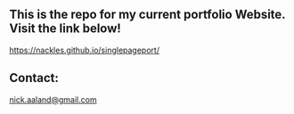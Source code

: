## This is the repo for my current portfolio Website. Visit the link below!
https://nackles.github.io/singlepageport/

## Contact:
nick.aaland@gmail.com

